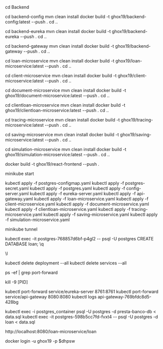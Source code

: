 cd Backend

cd backend-config 
mvn clean install 
docker build -t ghox19/backend-config:latest --push . 
cd ..

cd backend-eureka 
mvn clean install 
docker build -t ghox19/backend-eureka --push . 
cd ..

cd backend-gateway 
mvn clean install 
docker build -t ghox19/backend-gateway --push . 
cd ..

cd loan-microservice 
mvn clean install 
docker build -t ghox19/loan-microservice:latest --push .
cd ..

cd client-microservice 
mvn clean install 
docker build -t ghox19/client-microservice:latest --push .
cd ..

cd document-microservice 
mvn clean install 
docker build -t ghox19/document-microservice:latest --push .
cd ..

cd clientloan-microservice 
mvn clean install 
docker build -t ghox19/clientloan-microservice:latest --push .
cd ..

cd tracing-microservice 
mvn clean install 
docker build -t ghox19/tracing-microservice:latest --push .
cd ..

cd saving-microservice 
mvn clean install 
docker build -t ghox19/saving-microservice:latest --push .
cd ..

cd simulation-microservice 
mvn clean install 
docker build -t ghox19/simulation-microservice:latest --push .
cd ..

docker build -t ghox19/react-frontend --push .

minikube start

kubectl apply -f postgres-configmap.yaml
kubectl apply -f postgres-secret.yaml
kubectl apply -f postgres.yaml
kubectl apply -f config-server.yaml
kubectl apply -f eureka-server.yaml
kubectl apply -f api-gateway.yaml
kubectl apply -f loan-microservice.yaml
kubectl apply -f client-microservice.yaml
kubectl apply -f document-microservice.yaml
kubectl apply -f clientloan-microservice.yaml
kubectl apply -f tracing-microservice.yaml
kubectl apply -f saving-microservice.yaml
kubectl apply -f simulation-microservice.yaml

minikube tunnel

kubectl exec -it postgres-768857d6bf-p4gl2 -- psql -U postgres
CREATE DATABASE loan;
\q

\l

kubectl delete deployment --all
kubectl delete services --all

ps -ef | grep port-forward

kill -9 [PID]

kubectl port-forward service/eureka-server 8761:8761
kubectl port-forward service/api-gateway 8080:8080 
kubectl logs api-gateway-769bfdc8d5-428bg 

kubectl exec -i postgres_container psql -U postgres -d presta-banco-db < data.sql
kubectl exec -it postgres-598b5cc7fd-fvxt4 -- psql -U postgres -d loan < data.sql

http://localhost:8080/loan-microservice/loan

docker login -u ghox19 -p $dhpsw